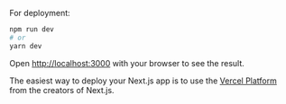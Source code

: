  

For deployment:

```bash
npm run dev
# or
yarn dev 
```

Open [http://localhost:3000](http://localhost:3000) with your browser to see the result.   

The easiest way to deploy your Next.js app is to use the [Vercel Platform](https://vercel.com/new?utm_medium=default-template&filter=next.js&utm_source=create-next-app&utm_campaign=create-next-app-readme) from the creators of Next.js. 
